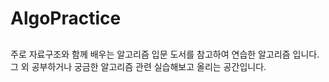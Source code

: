 # AlgoPractice
##
주로 자료구조와 함께 배우는 알고리즘 입문 도서를 참고하여 연습한 알고리즘 입니다.
그 외 공부하거나 궁금한 알고리즘 관련 실습해보고 올리는 공간입니다.
##
